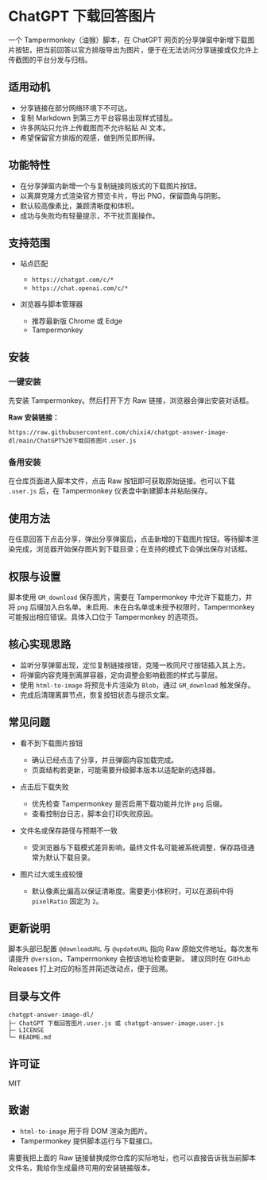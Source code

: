 # ChatGPT 下载回答图片

一个 Tampermonkey（油猴）脚本，在 ChatGPT 网页的分享弹窗中新增下载图片按钮，把当前回答以官方排版导出为图片，便于在无法访问分享链接或仅允许上传截图的平台分发与归档。

## 适用动机

* 分享链接在部分网络环境下不可达。
* 复制 Markdown 到第三方平台容易出现样式错乱。
* 许多网站只允许上传截图而不允许粘贴 AI 文本。
* 希望保留官方排版的观感，做到所见即所得。

## 功能特性

* 在分享弹窗内新增一个与复制链接同版式的下载图片按钮。
* 以离屏克隆方式渲染官方预览卡片，导出 PNG，保留圆角与阴影。
* 默认较高像素比，兼顾清晰度和体积。
* 成功与失败均有轻量提示，不干扰页面操作。

## 支持范围

* 站点匹配

  * `https://chatgpt.com/c/*`
  * `https://chat.openai.com/c/*`
* 浏览器与脚本管理器

  * 推荐最新版 Chrome 或 Edge
  * Tampermonkey

## 安装

### 一键安装

先安装 Tampermonkey。然后打开下方 Raw 链接，浏览器会弹出安装对话框。

**Raw 安装链接：**

  `https://raw.githubusercontent.com/chixi4/chatgpt-answer-image-dl/main/ChatGPT%20下载回答图片.user.js`

### 备用安装

在仓库页面进入脚本文件，点击 Raw 按钮即可获取原始链接。也可以下载 `.user.js` 后，在 Tampermonkey 仪表盘中新建脚本并粘贴保存。

## 使用方法

在任意回答下点击分享，弹出分享弹窗后，点击新增的下载图片按钮。等待脚本渲染完成，浏览器开始保存图片到下载目录；在支持的模式下会弹出保存对话框。

## 权限与设置

脚本使用 `GM_download` 保存图片，需要在 Tampermonkey 中允许下载能力，并将 `png` 后缀加入白名单。未启用、未在白名单或未授予权限时，Tampermonkey 可能报出相应错误。具体入口位于 Tampermonkey 的选项页。

## 核心实现思路

* 监听分享弹窗出现，定位复制链接按钮，克隆一枚同尺寸按钮插入其上方。
* 将弹窗内容克隆到离屏容器，定向调整会影响截图的样式与蒙层。
* 使用 `html-to-image` 将预览卡片渲染为 `Blob`，通过 `GM_download` 触发保存。
* 完成后清理离屏节点，恢复按钮状态与提示文案。

## 常见问题

* 看不到下载图片按钮

  * 确认已经点击了分享，并且弹窗内容加载完成。
  * 页面结构若更新，可能需要升级脚本版本以适配新的选择器。
* 点击后下载失败

  * 优先检查 Tampermonkey 是否启用下载功能并允许 `png` 后缀。
  * 查看控制台日志，脚本会打印失败原因。
* 文件名或保存路径与预期不一致

  * 受浏览器与下载模式差异影响，最终文件名可能被系统调整，保存路径通常为默认下载目录。
* 图片过大或生成较慢

  * 默认像素比偏高以保证清晰度。需要更小体积时，可以在源码中将 `pixelRatio` 固定为 `2`。

## 更新说明

脚本头部已配置 `@downloadURL` 与 `@updateURL` 指向 Raw 原始文件地址。每次发布请提升 `@version`，Tampermonkey 会按该地址检查更新。
建议同时在 GitHub Releases 打上对应的标签并简述改动点，便于回溯。

## 目录与文件

```
chatgpt-answer-image-dl/
├─ ChatGPT 下载回答图片.user.js 或 chatgpt-answer-image.user.js
├─ LICENSE
└─ README.md
```

## 许可证

MIT

## 致谢

* `html-to-image` 用于将 DOM 渲染为图片。
* Tampermonkey 提供脚本运行与下载接口。

需要我把上面的 Raw 链接替换成你仓库的实际地址，也可以直接告诉我当前脚本文件名，我给你生成最终可用的安装链接版本。
